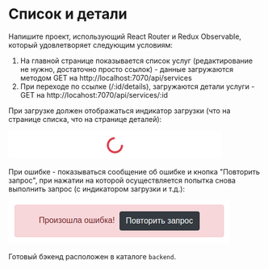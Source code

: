 # Список и детали


Напишите проект, использующий React Router и Redux Observable, который удовлетворяет следующим условиям:

1. На главной странице показывается список услуг (редактирование не нужно, достаточно просто ссылок) - данные загружаются методом GET на http://localhost:7070/api/services
1. При переходе по ссылке (/:id/details), загружаются детали услуги - GET на http://locahost:7070/api/services/:id

При загрузке должен отображаться индикатор загрузки (что на странице списка, что на странице деталей):

![](./assets/spinner.png)

При ошибке - показываться сообщение об ошибке и кнопка "Повторить запрос", при нажатии на которой осуществляется попытка снова выполнить запрос (с индикатором загрузки и т.д.):

![](./assets/retry.png)

Готовый бэкенд расположен в каталоге `backend`.

